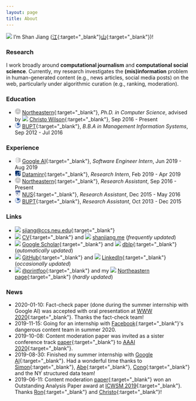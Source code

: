 ```yaml
---
layout: page
title: About
---
```


<img src="../images/icons/hi.svg" width="16"> I’m Shan Jiang ([江](https://en.wikipedia.org/wiki/Jiang_(surname)#%E6%B1%9F){:target="_blank"}[山](https://en.wikipedia.org/wiki/Radical_46){:target="_blank"})!

### Research

I work broadly around **computational journalism** and **computational social science**. Currently, my research investigates the **(mis)information** problem in human-generated content (e.g., news articles, social media posts) on the web, particularly under algorithmic curation (e.g., ranking, moderation).

### Education
* <img src="images/logos/neu.png" width="16"> [Northeastern](https://www.northeastern.edu){:target="_blank"}, *Ph.D. in Computer Science*, advised by <img src="../images/icons/thumb.svg" width="16"> [Christo Wilson](https://cbw.sh){:target="_blank"}, Sep 2016 - Present
* <img src="images/logos/bupt.png" width="16"> [BUPT](https://english.bupt.edu.cn){:target="_blank"}, *B.B.A in Management Information Systems*, Sep 2012 - Jul 2016

### Experience
* <img src="images/logos/google.png" width="16"> [Google AI](https://ai.google){:target="_blank"}, *Software Engineer Intern*, Jun 2019 - Aug 2019
* <img src="images/logos/dataminr.png" width="16"> [Dataminr](https://www.dataminr.com){:target="_blank"}, *Research Intern*, Feb 2019 - Apr 2019
* <img src="images/logos/neu.png" width="16"> [Northeastern](https://www.northeastern.edu){:target="_blank"}, *Research Assistant*, Sep 2016 - Present
* <img src="images/logos/nus.jpg" width="16"> [NUS](http://www.nus.edu.sg){:target="_blank"}, *Research Assistant*, Dec 2015 - May 2016
* <img src="images/logos/bupt.png" width="16"> [BUPT](https://english.bupt.edu.cn){:target="_blank"}, *Research Assistant*, Oct 2013 - Dec 2015

### Links
* <img src="../images/icons/email.svg" width="16"> [sjiang@ccs.neu.edu](mailto:sjiang@ccs.neu.edu){:target="_blank"}
* <img src="../images/icons/cv.svg" width="16"> [CV](shanjiang-cv.pdf){:target="_blank"} and <img src="../images/logos/shanjiang.svg" width="16"> [shanjiang.me](https://shanjiang.me) (*frequently updated*)
* <img src="../images/logos/google_scholar.svg" width="16"> [Google Scholar](https://scholar.google.com/citations?user=0LITOxAAAAAJ){:target="_blank"} and <img src="../images/logos/dblp.svg" width="16"> [dblp](https://dblp.org/pers/hd/j/Jiang_0008:Shan){:target="_blank"} (*automatically updated*)
* <img src="../images/logos/github.svg" width="16"> [GitHub](https://github.com/printfoo){:target="_blank"} and <img src="../images/logos/linkedin.svg" width="16"> [LinkedIn](https://www.linkedin.com/in/shan-jiang){:target="_blank"} (*occasionally updated*)
* <img src="../images/logos/twitter.svg" width="16"> [@printfoo](https://twitter.com/printfoo){:target="_blank"} and my <img src="../images/icons/school.svg" width="16"> [Northeastern page](https://www.khoury.northeastern.edu/people/shan-jiang){:target="_blank"} (*hardly updated*)

### News
* 2020-01-10: Fact-check paper (done during the summer internship with Google AI) was accepted with oral presentation at [WWW 2020](https://www2020.thewebconf.org){:target="_blank"}. Thanks the fact-check team!
* 2019-11-15: Going for an internship with [Facebook](https://research.fb.com){:target="_blank"}'s dangerous content team in summer 2020.
* 2019-10-08: Content moderation paper was invited as a sister conference track [paper](publications/aaai20_paper.pdf){:target="_blank"} to [AAAI 2020](https://aaai.org/Conferences/AAAI-20){:target="_blank"}.
* 2019-08-30: Finished my summer internship with [Google AI](https://ai.google){:target="_blank"}. Had a wonderful time thanks to [Simon](https://ai.google/research/people/105996){:target="_blank"}, [Abe](https://scholar.google.com/citations?user=8P1Y_90AAAAJ){:target="_blank"}, [Cong](https://sites.google.com/site/congyu){:target="_blank"} and the NY structured data team!
* 2019-06-11: Content moderation [paper](publications/icwsm19_paper.pdf){:target="_blank"} won an Outstanding Analysis Paper award at [ICWSM 2019](https://www.icwsm.org/2019){:target="_blank"}. Thanks [Ron](http://ronalderobertson.com){:target="_blank"} and [Christo](https://cbw.sh){:target="_blank"}!
